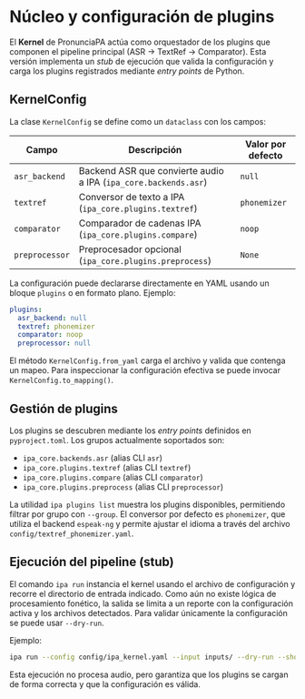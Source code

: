 # Núcleo y configuración de plugins

El **Kernel** de PronunciaPA actúa como orquestador de los plugins que
componen el pipeline principal (ASR → TextRef → Comparator). Esta versión
implementa un *stub* de ejecución que valida la configuración y carga los
plugins registrados mediante *entry points* de Python.

## KernelConfig

La clase `KernelConfig` se define como un `dataclass` con los campos:

| Campo         | Descripción                                             | Valor por defecto |
|---------------|---------------------------------------------------------|-------------------|
| `asr_backend` | Backend ASR que convierte audio a IPA (`ipa_core.backends.asr`) | `null`            |
| `textref`     | Conversor de texto a IPA (`ipa_core.plugins.textref`)   | `phonemizer`      |
| `comparator`  | Comparador de cadenas IPA (`ipa_core.plugins.compare`)  | `noop`            |
| `preprocessor`| Preprocesador opcional (`ipa_core.plugins.preprocess`)  | `None`            |

La configuración puede declararse directamente en YAML usando un bloque
`plugins` o en formato plano. Ejemplo:

```yaml
plugins:
  asr_backend: null
  textref: phonemizer
  comparator: noop
  preprocessor: null
```

El método `KernelConfig.from_yaml` carga el archivo y valida que contenga un
mapeo. Para inspeccionar la configuración efectiva se puede invocar
`KernelConfig.to_mapping()`.

## Gestión de plugins

Los plugins se descubren mediante los *entry points* definidos en
`pyproject.toml`. Los grupos actualmente soportados son:

- `ipa_core.backends.asr` (alias CLI `asr`)
- `ipa_core.plugins.textref` (alias CLI `textref`)
- `ipa_core.plugins.compare` (alias CLI `comparator`)
- `ipa_core.plugins.preprocess` (alias CLI `preprocessor`)

La utilidad `ipa plugins list` muestra los plugins disponibles, permitiendo
filtrar por grupo con `--group`. El conversor por defecto es
`phonemizer`, que utiliza el backend `espeak-ng` y permite ajustar el idioma a
través del archivo `config/textref_phonemizer.yaml`.

## Ejecución del pipeline (stub)

El comando `ipa run` instancia el kernel usando el archivo de configuración y
recorre el directorio de entrada indicado. Como aún no existe lógica de
procesamiento fonético, la salida se limita a un reporte con la configuración
activa y los archivos detectados. Para validar únicamente la configuración se
puede usar `--dry-run`.

Ejemplo:

```bash
ipa run --config config/ipa_kernel.yaml --input inputs/ --dry-run --show-config
```

Esta ejecución no procesa audio, pero garantiza que los plugins se cargan de
forma correcta y que la configuración es válida.
